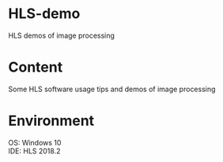 # HLS-demo
HLS demos of image processing

# Content
Some HLS software usage tips and demos of image processing

# Environment
OS: Windows 10  
IDE: HLS 2018.2

